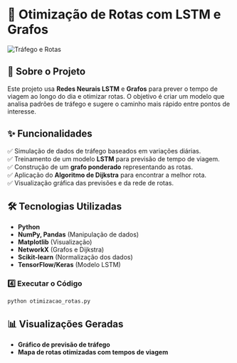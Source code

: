 # 🚀 Otimização de Rotas com LSTM e Grafos

![Tráfego e Rotas](https://upload.wikimedia.org/wikipedia/commons/thumb/5/5b/Dijkstra_Animation.gif/500px-Dijkstra_Animation.gif)

## 📌 Sobre o Projeto
Este projeto usa **Redes Neurais LSTM** e **Grafos** para prever o tempo de viagem ao longo do dia e otimizar rotas. O objetivo é criar um modelo que analisa padrões de tráfego e sugere o caminho mais rápido entre pontos de interesse.

## ✨ Funcionalidades
✅ Simulação de dados de tráfego baseados em variações diárias.<br>
✅ Treinamento de um modelo **LSTM** para previsão de tempo de viagem.<br>
✅ Construção de um **grafo ponderado** representando as rotas.<br>
✅ Aplicação do **Algoritmo de Dijkstra** para encontrar a melhor rota.<br>
✅ Visualização gráfica das previsões e da rede de rotas.

## 🛠 Tecnologias Utilizadas
- **Python**
- **NumPy, Pandas** (Manipulação de dados)
- **Matplotlib** (Visualização)
- **NetworkX** (Grafos e Dijkstra)
- **Scikit-learn** (Normalização dos dados)
- **TensorFlow/Keras** (Modelo LSTM)



### 4️⃣ Executar o Código
```bash
python otimizacao_rotas.py
```

## 📊 Visualizações Geradas
- **Gráfico de previsão de tráfego**
- **Mapa de rotas otimizadas com tempos de viagem**





